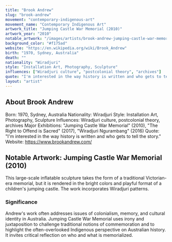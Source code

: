 ```yaml
---
title: "Brook Andrew"
slug: "brook-andrew"
movement: "contemporary-indigenous-art"
movement_name: "Contemporary Indigenous Art"
artwork_title: "Jumping Castle War Memorial (2010)"
artwork_year: "2010"
notable_artwork: "/images/artists/brook-andrew-jumping-castle-war-memorial.jpg"
background_color: "#f175ad"
website: "https://en.wikipedia.org/wiki/Brook_Andrew"
birth: "1970, Sydney, Australia"
death: ""
nationality: "Wiradjuri"
style: "Installation Art, Photography, Sculpture"
influences: ["Wiradjuri culture", "postcolonial theory", "archives"]
quote: "I'm interested in the way history is written and who gets to tell the story."
layout: "artist"
---
```


## About Brook Andrew

Born: 1970, Sydney, Australia Nationality: Wiradjuri Style: Installation Art, Photography, Sculpture Influences: Wiradjuri culture, postcolonial theory, archives Major Exhibitions: "Jumping Castle War Memorial" (2010), "The Right to Offend is Sacred" (2017), "Wiradjuri Ngurambang" (2016) Quote: "I'm interested in the way history is written and who gets to tell the story." Website: https://www.brookandrew.com/

## Notable Artwork: Jumping Castle War Memorial (2010)

This large-scale inflatable sculpture takes the form of a traditional Victorian-era memorial, but it is rendered in the bright colors and playful format of a children's jumping castle. The work incorporates Wiradjuri patterns.

### Significance

Andrew's work often addresses issues of colonialism, memory, and cultural identity in Australia. Jumping Castle War Memorial uses irony and juxtaposition to challenge traditional notions of commemoration and to highlight the often-overlooked Indigenous perspective on Australian history. It invites critical reflection on who and what is memorialized.
